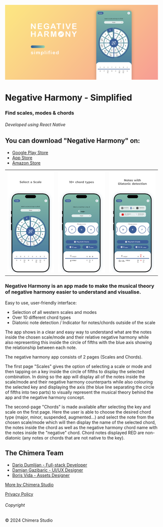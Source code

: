 ![feature_graphic](.github/docs/feature_graphic.png)

# Negative Harmony - Simplified

### Find scales, modes & chords

###### Developed using React Native

## You can download "Negative Harmony" on:

- [Google Play Store](https://play.google.com/store/apps/details?id=com.chimerastudio.negativeharmony)
- [App Store](https://apps.apple.com/us/app/negative-harmony-simplified/id1561674380)
- [Amazon Store](https://www.amazon.com/Chimera-Studio-Negative-Harmony-Simplified/dp/B09QBMPTBJ)

<!-- Hack to display images in a grid -->
| | | |
|-|-|-|
| ![screen_1](.github/docs/screen_1.png) | ![screen_2](.github/docs/screen_2.png) | ![screen_3](.github/docs/screen_3.png)
| | | |

### Negative Harmony is an app made to make the musical theory of negative harmony easier to understand and visualise.

Easy to use, user-friendly interface:

- Selection of all western scales and modes
- Over 10 different chord types
- Diatonic note detection / Indicator for notes/chords outside of the scale

The app shows in a clear and easy way to understand what are the notes inside the chosen scale/mode and their relative negative harmony while also representing this inside the circle of fifths with the blue axis showing the relationship between each note.

The negative harmony app consists of 2 pages (Scales and Chords).

The first page "Scales" gives the option of selecting a scale or mode and then tapping on a key inside the circle of fifths to display the selected combination. In doing so the app will display all of the notes inside the scale/mode and their negative harmony counterparts while also colouring the selected key and displaying the axis (the blue line separating the circle of fifths into two parts) to visually represent the musical theory behind the app and the negative harmony concept.

The second-page "Chords" is made available after selecting the key and scale on the first page. Here the user is able to choose the desired chord type (major, minor, suspended, augmented...) and select the note from the chosen scale/mode which will then display the name of the selected chord, the notes inside the chord as well as the negative harmony chord name with the notes inside the "negative" chord. Chord notes displayed RED are non-diatonic (any notes or chords that are not native to the key).

## The Chimera Team

- [Dario Dumlijan - Full-stack Developer](https://www.linkedin.com/in/dariodumlijan/)
- [Damjan Gazibaric - UI/UX Designer](https://www.linkedin.com/in/damjangazibaric/)
- [Boris Vida - Assets Designer](https://www.linkedin.com/in/bvida48/)

[More by Chimera Studio](https://linktr.ee/chimerastudiotm)

[Privacy Policy](https://chimerastudio.co.uk/privacy-policy)

###### Copyright

© 2024 Chimera Studio
